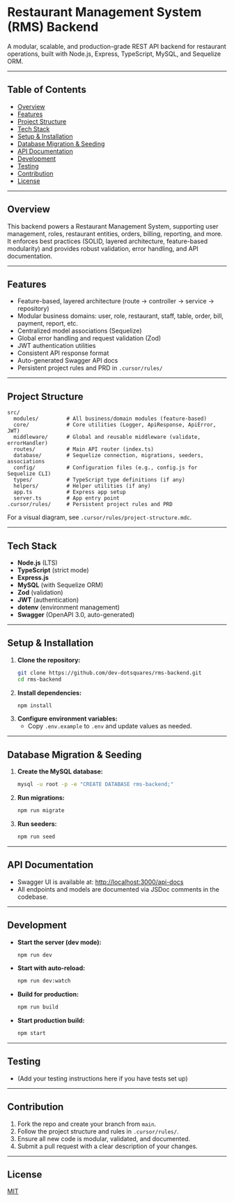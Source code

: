 # Restaurant Management System (RMS) Backend

A modular, scalable, and production-grade REST API backend for restaurant operations, built with Node.js, Express, TypeScript, MySQL, and Sequelize ORM.

---

## Table of Contents

- [Overview](#overview)
- [Features](#features)
- [Project Structure](#project-structure)
- [Tech Stack](#tech-stack)
- [Setup & Installation](#setup--installation)
- [Database Migration & Seeding](#database-migration--seeding)
- [API Documentation](#api-documentation)
- [Development](#development)
- [Testing](#testing)
- [Contribution](#contribution)
- [License](#license)

---

## Overview

This backend powers a Restaurant Management System, supporting user management, roles, restaurant entities, orders, billing, reporting, and more. It enforces best practices (SOLID, layered architecture, feature-based modularity) and provides robust validation, error handling, and API documentation.

---

## Features

- Feature-based, layered architecture (route → controller → service → repository)
- Modular business domains: user, role, restaurant, staff, table, order, bill, payment, report, etc.
- Centralized model associations (Sequelize)
- Global error handling and request validation (Zod)
- JWT authentication utilities
- Consistent API response format
- Auto-generated Swagger API docs
- Persistent project rules and PRD in `.cursor/rules/`

---

## Project Structure

```text
src/
  modules/         # All business/domain modules (feature-based)
  core/            # Core utilities (Logger, ApiResponse, ApiError, JWT)
  middleware/      # Global and reusable middleware (validate, errorHandler)
  routes/          # Main API router (index.ts)
  database/        # Sequelize connection, migrations, seeders, associations
  config/          # Configuration files (e.g., config.js for Sequelize CLI)
  types/           # TypeScript type definitions (if any)
  helpers/         # Helper utilities (if any)
  app.ts           # Express app setup
  server.ts        # App entry point
.cursor/rules/     # Persistent project rules and PRD
```

For a visual diagram, see `.cursor/rules/project-structure.mdc`.

---

## Tech Stack

- **Node.js** (LTS)
- **TypeScript** (strict mode)
- **Express.js**
- **MySQL** (with Sequelize ORM)
- **Zod** (validation)
- **JWT** (authentication)
- **dotenv** (environment management)
- **Swagger** (OpenAPI 3.0, auto-generated)

---

## Setup & Installation

1. **Clone the repository:**
   ```sh
   git clone https://github.com/dev-dotsquares/rms-backend.git
   cd rms-backend
   ```
2. **Install dependencies:**
   ```sh
   npm install
   ```
3. **Configure environment variables:**
   - Copy `.env.example` to `.env` and update values as needed.

---

## Database Migration & Seeding

1. **Create the MySQL database:**
   ```sh
   mysql -u root -p -e "CREATE DATABASE rms-backend;"
   ```
2. **Run migrations:**
   ```sh
   npm run migrate
   ```
3. **Run seeders:**
   ```sh
   npm run seed
   ```

---

## API Documentation

- Swagger UI is available at: [http://localhost:3000/api-docs](http://localhost:3000/api-docs)
- All endpoints and models are documented via JSDoc comments in the codebase.

---

## Development

- **Start the server (dev mode):**
  ```sh
  npm run dev
  ```
- **Start with auto-reload:**
  ```sh
  npm run dev:watch
  ```
- **Build for production:**
  ```sh
  npm run build
  ```
- **Start production build:**
  ```sh
  npm start
  ```

---

## Testing

- (Add your testing instructions here if you have tests set up)

---

## Contribution

1. Fork the repo and create your branch from `main`.
2. Follow the project structure and rules in `.cursor/rules/`.
3. Ensure all new code is modular, validated, and documented.
4. Submit a pull request with a clear description of your changes.

---

## License

[MIT](LICENSE)
